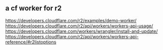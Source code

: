 ## a cf worker for r2  
https://developers.cloudflare.com/r2/examples/demo-worker/  
https://developers.cloudflare.com/r2/api/workers/workers-api-usage/  
https://developers.cloudflare.com/workers/wrangler/install-and-update/  
https://developers.cloudflare.com/r2/api/workers/workers-api-reference/#r2listoptions  
